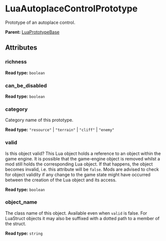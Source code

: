 # LuaAutoplaceControlPrototype

Prototype of an autoplace control.

**Parent:** [LuaPrototypeBase](LuaPrototypeBase.md)

## Attributes

### richness

**Read type:** `boolean`

### can_be_disabled

**Read type:** `boolean`

### category

Category name of this prototype.

**Read type:** `"resource"` | `"terrain"` | `"cliff"` | `"enemy"`

### valid

Is this object valid? This Lua object holds a reference to an object within the game engine. It is possible that the game-engine object is removed whilst a mod still holds the corresponding Lua object. If that happens, the object becomes invalid, i.e. this attribute will be `false`. Mods are advised to check for object validity if any change to the game state might have occurred between the creation of the Lua object and its access.

**Read type:** `boolean`

### object_name

The class name of this object. Available even when `valid` is false. For LuaStruct objects it may also be suffixed with a dotted path to a member of the struct.

**Read type:** `string`

